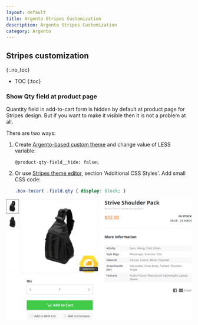```yaml
---
layout: default
title: Argento Stripes Customization
description: Argento Stripes Customization
category: Argento
---
```


## Stripes customization
{:.no_toc}

* TOC
{:toc}

### Show Qty field at product page

Quantity field in add-to-cart form is hidden by default at product page for Stripes design. But if you want to make it visible then it is not a problem at all.

There are two ways:

 1. Create [Argento-based custom theme](/m2/argento/customization/custom-theme/) and change value of LESS variable:

    ```less
    @product-qty-field__hide: false;
    ```

 2. Or use [Stripes theme editor](../theme-editor/), section 'Additional CSS Styles'. Add small CSS code:

    ```css
    .box-tocart .field.qty { display: block; }
    ```

![Add to cart form with Qty field](/images/m2/argento/stripes/product-page/add-form-qty-enabled.png)
